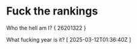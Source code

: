 # Fuck the rankings

Who the hell am I?
{ 26201322 }

What fucking year is it?
[ 2025-03-12T01:36:40Z ]
